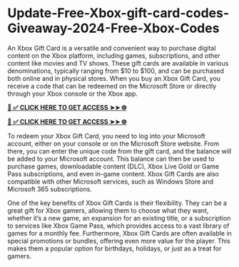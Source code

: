 # Update-Free-Xbox-gift-card-codes-Giveaway-2024-Free-Xbox-Codes

An Xbox Gift Card is a versatile and convenient way to purchase digital content on the Xbox platform, including games, subscriptions, and other content like movies and TV shows. These gift cards are available in various denominations, typically ranging from $10 to $100, and can be purchased both online and in physical stores. When you buy an Xbox Gift Card, you receive a code that can be redeemed on the Microsoft Store or directly through your Xbox console or the Xbox app.

**[📌 ✅ CLICK HERE TO GET ACCESS ➤➤ 🌐](https://toptoolmy.blogspot.com/)**


**[📌 ✅ CLICK HERE TO GET ACCESS ➤➤ 🌐](https://toptoolmy.blogspot.com/)**

To redeem your Xbox Gift Card, you need to log into your Microsoft account, either on your console or on the Microsoft Store website. From there, you can enter the unique code from the gift card, and the balance will be added to your Microsoft account. This balance can then be used to purchase games, downloadable content (DLC), Xbox Live Gold or Game Pass subscriptions, and even in-game content. Xbox Gift Cards are also compatible with other Microsoft services, such as Windows Store and Microsoft 365 subscriptions.

One of the key benefits of Xbox Gift Cards is their flexibility. They can be a great gift for Xbox gamers, allowing them to choose what they want, whether it’s a new game, an expansion for an existing title, or a subscription to services like Xbox Game Pass, which provides access to a vast library of games for a monthly fee. Furthermore, Xbox Gift Cards are often available in special promotions or bundles, offering even more value for the player. This makes them a popular option for birthdays, holidays, or just as a treat for gamers.




